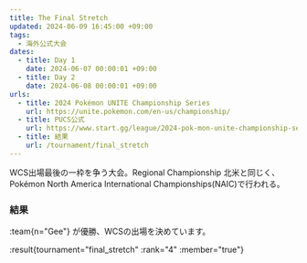 ```yaml
---
title: The Final Stretch
updated: 2024-06-09 16:45:00 +09:00
tags:
  - 海外公式大会
dates:
  - title: Day 1
    date: 2024-06-07 00:00:01 +09:00
  - title: Day 2
    date: 2024-06-08 00:00:01 +09:00
urls:
  - title: 2024 Pokémon UNITE Championship Series
    url: https://unite.pokemon.com/en-us/championship/
  - title: PUCS公式
    url: https://www.start.gg/league/2024-pok-mon-unite-championship-series
  - title: 結果
    url: /tournament/final_stretch
---
```


WCS出場最後の一枠を争う大会。Regional Championship 北米と同じく、 Pokémon North America International Championships(NAIC)で行われる。

<!-- more -->

### 結果
:team{n="Gee"} が優勝、WCSの出場を決めています。

:result{tournament="final_stretch" :rank="4" :member="true"}
